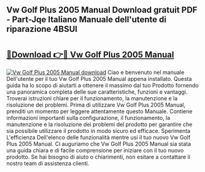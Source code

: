 ## Vw Golf Plus 2005 Manual Download gratuit PDF - Part-Jqe Italiano Manuale dell'utente di riparazione 4BSUl

# <h2><a href="http://dffdrre.blite.top/?on=Vw+Golf+Plus+2005+Manual">🔗Download 👉🔴 Vw Golf Plus 2005 Manual</a></h2>

[![Vw Golf Plus 2005 Manual download](https://i.imgur.com/lujVjoI.png)](http://dffdrre.blite.top/?on=Vw+Golf+Plus+2005+Manual)
Ciao e benvenuto nel manuale Dell'utente per il tuo Vw Golf Plus 2005 Manual appena installato. Questa guida ha lo scopo di aiutarti a ottenere il massimo dal tuo Prodotto fornendo una panoramica completa delle sue caratteristiche, funzioni e vantaggi. Troverai istruzioni chiare per il funzionamento, la manutenzione e la risoluzione dei problemi. Prima di utilizzare Vw Golf Plus 2005 Manual, prenditi un momento per leggere attentamente questo Manuale. Contiene informazioni importanti sulla configurazione, il funzionamento, la manutenzione e la risoluzione dei problemi del prodotto per garantire che sia possibile utilizzare il prodotto in modo sicuro ed efficace. Sperimenta L'efficienza Dell'elenco delle funzionalità mentre usi il tuo nuovo Vw Golf Plus 2005 Manual. Ci auguriamo che Vw Golf Plus 2005 Manual sia stata una guida chiara e di facile comprensione per iniziare con il tuo nuovo prodotto. Se hai bisogno di aiuto o chiarimenti, non esitare a contattare il nostro team di assistenza clienti.
